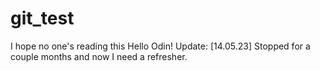 # git_test
I hope no one's reading this
Hello Odin!
Update: [14.05.23] Stopped for a couple months and now I need a refresher. 